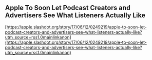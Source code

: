 ## Apple To Soon Let Podcast Creators and Advertisers See What Listeners Actually Like
  
  [https://apple.slashdot.org/story/17/06/12/0249219/apple-to-soon-let-podcast-creators-and-advertisers-see-what-listeners-actually-like?utm_source=rss1.0mainlinkanon](https://apple.slashdot.org/story/17/06/12/0249219/apple-to-soon-let-podcast-creators-and-advertisers-see-what-listeners-actually-like?utm_source=rss1.0mainlinkanon)